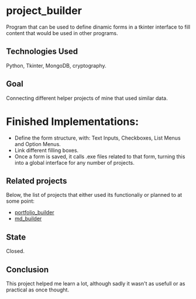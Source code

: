 # project_builder

Program that can be used to define dinamic forms in a tkinter interface to fill content that would be used in other programs.

## Technologies Used

Python, Tkinter, MongoDB, cryptography.

## Goal

Connecting different helper projects of mine that used similar data.


# Finished Implementations:

- Define the form structure, with: Text Inputs, Checkboxes, List Menus and Option Menus.
- Link different filling boxes. 
- Once a form is saved, it calls .exe files related to that form, turning this into a global interface for any number of projects.

## Related projects

Below, the list of projects that either used its functionaliy or planned to at some point:

- [portfolio_builder](https://github.com/emilymarquessalum/portfolio-builder)
- [md_builder](https://github.com/emilymarquessalum/md_builder)

## State

Closed. 

## Conclusion
This project helped me learn a lot, although sadly it wasn't as usefull or as practical as once thought.
